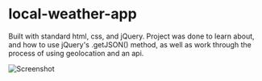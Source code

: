 # local-weather-app

Built with standard html, css, and jQuery. Project was done to learn about, and how to use jQuery's .getJSON() method, as well as work through the process of using geolocation and an api.

![Screenshot](http://i.imgur.com/TOiBCM6.png)
